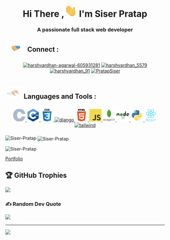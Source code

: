 <h1 align="Center">  Hi There ,<img src="https://raw.githubusercontent.com/ABSphreak/ABSphreak/master/gifs/Hi.gif" width="40px" height="40px" />  I'm Siser Pratap</h1>
<h3 align="center">A passionate full stack web developer</h3>
<h2><a target="_blank">
  <img src="https://github.com/ravinder-chadha/ravinder-chadha/blob/master/assets/Handshake.gif?raw=true" height="30px" style="max-width:100%;">
  </a>
Connect :
</h2>
<p  align="center" style="padding:10px;"><a href="https://linkedin.com/in/siser" target="blank"><img align="center" src="https://raw.githubusercontent.com/rahuldkjain/github-profile-readme-generator/master/src/images/icons/Social/linked-in-alt.svg" alt="harshvardhan-agarwal-605931281" height="30" width="40" /></a>
<a href="https://instagram.com/siser_ins17" target="blank"><img align="center" src="https://raw.githubusercontent.com/rahuldkjain/github-profile-readme-generator/master/src/images/icons/Social/instagram.svg" alt="harshvardhan_5579" height="30" width="40" /></a>
<!-- <a href="https://codeforces.com/profile/harshvardhan0920" target="blank"><img align="center" src="https://raw.githubusercontent.com/rahuldkjain/github-profile-readme-generator/master/src/images/icons/Social/codeforces.svg" alt="agarwalharsh12" height="30" width="40" /></a> -->
<a href="https://www.leetcode.com/siser_ins17" target="blank"><img align="center" src="https://raw.githubusercontent.com/rahuldkjain/github-profile-readme-generator/master/src/images/icons/Social/leet-code.svg" alt="harshvardhan_91" height="30" width="40" /></a>
<a href="https://x.com/PratapSiser" target="blank"><img align="center" src="https://raw.githubusercontent.com/rahuldkjain/github-profile-readme-generator/master/src/images/icons/Social/twitter.svg" alt="PratapSiser" height="30" width="40" /></a>
</p>

<h2><a target="_blank">
  <img src="https://github.com/ravinder-chadha/ravinder-chadha/blob/master/assets/typing.gif?raw=true" height="40px" style="max-width:100%;">
  </a>
  Languages and Tools :
</h2>
<p align="center" style="padding: 10px"><a href="https://www.cprogramming.com/" target="_blank" rel="noreferrer"> <img src="https://raw.githubusercontent.com/devicons/devicon/master/icons/c/c-original.svg" alt="c" width="40" height="40"/> </a>  <a href="https://www.w3schools.com/cpp/" target="_blank" rel="noreferrer"> <img src="https://raw.githubusercontent.com/devicons/devicon/master/icons/cplusplus/cplusplus-original.svg" alt="cplusplus" width="40" height="40"/> </a> <a href="https://www.w3schools.com/css/" target="_blank" rel="noreferrer"> <img src="https://raw.githubusercontent.com/devicons/devicon/master/icons/css3/css3-original-wordmark.svg" alt="css3" width="40" height="40"/> </a> <a href="https://www.djangoproject.com/" target="_blank" rel="noreferrer"> <img src="https://cdn.worldvectorlogo.com/logos/django.svg" alt="django" width="40" height="40"/> </a> <a href="https://www.w3.org/html/" target="_blank" rel="noreferrer"> <img src="https://raw.githubusercontent.com/devicons/devicon/master/icons/html5/html5-original-wordmark.svg" alt="html5" width="40" height="40"/> </a> <a href="https://developer.mozilla.org/en-US/docs/Web/JavaScript" target="_blank" rel="noreferrer"> <img src="https://raw.githubusercontent.com/devicons/devicon/master/icons/javascript/javascript-original.svg" alt="javascript" width="40" height="40"/> </a> <a href="https://www.mongodb.com/" target="_blank" rel="noreferrer"> <img src="https://raw.githubusercontent.com/devicons/devicon/master/icons/mongodb/mongodb-original-wordmark.svg" alt="mongodb" width="40" height="40"/> </a> <a href="https://nodejs.org" target="_blank" rel="noreferrer"> <img src="https://raw.githubusercontent.com/devicons/devicon/master/icons/nodejs/nodejs-original-wordmark.svg" alt="nodejs" width="40" height="40"/> </a> <a href="https://www.python.org" target="_blank" rel="noreferrer"> <img src="https://raw.githubusercontent.com/devicons/devicon/master/icons/python/python-original.svg" alt="python" width="40" height="40"/> </a> <a href="https://reactjs.org/" target="_blank" rel="noreferrer"> <img src="https://raw.githubusercontent.com/devicons/devicon/master/icons/react/react-original-wordmark.svg" alt="react" width="40" height="40"/> </a> <a href="https://tailwindcss.com/" target="_blank" rel="noreferrer"> <img src="https://www.vectorlogo.zone/logos/tailwindcss/tailwindcss-icon.svg" alt="tailwind" width="40" height="40"/> </a></p>


<p><img align="left" src="https://github-readme-stats.vercel.app/api/top-langs?username=Siser-Pratap&show_icons=true&theme=dark&bg_color=000000&locale=en&layout=compact" alt="Siser-Pratap" /></p>

<p>&nbsp;<img align="center" src="https://github-readme-stats.vercel.app/api?username=Siser-Pratap&show_icons=true&theme=dark&bg_color=000000&locale=en" alt="Siser-Pratap" /></p>

<p><img align="center" src="https://github-readme-streak-stats.herokuapp.com/?user=Siser-Pratap&theme=dark&bg_color=000000" alt="Siser-Pratap" /></p>

<a href="https://portfolio-siser-pratap.vercel.app/">Portfolio</a>
  


## 🏆 GitHub Trophies
![](https://github-profile-trophy.vercel.app/?username=Siser-Pratap&theme=radical&no-frame=true&no-bg=true&margin-w=4)

### ✍️ Random Dev Quote
![](https://quotes-github-readme.vercel.app/api?type=horizontal&theme=radical)


---
[![](https://visitcount.itsvg.in/api?id=Siser-Pratap&icon=2&color=0)](https://visitcount.itsvg.in)

  
<!-- Proudly created with GPRM ( https://gprm.itsvg.in ) -->
